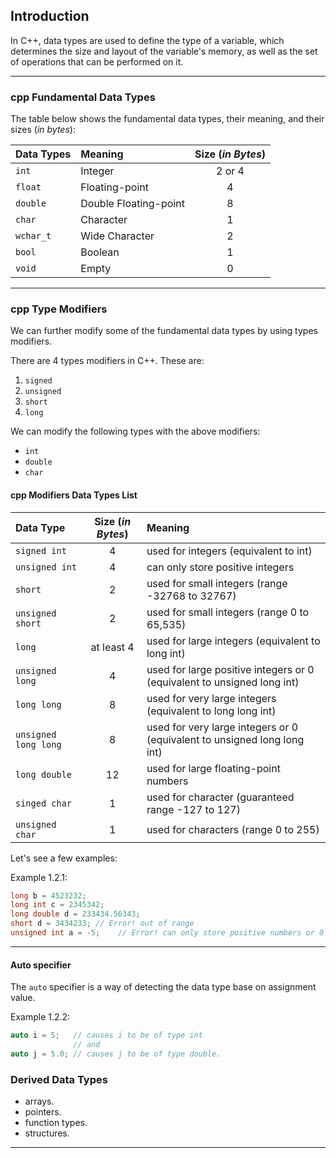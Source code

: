 ## Introduction

In C++, data types are used to define the type of a variable, which determines the size and layout of the variable's memory, as well as the set of operations that can be performed on it.

---
### cpp Fundamental Data Types

The table below shows the fundamental data types, their meaning, and their sizes (_in bytes_):

| Data Types | Meaning               | Size (_in Bytes_) |
|:---------- |:--------------------- |:-----------------:|
| `int`      | Integer               |      2 or 4       |
| `float`    | Floating-point        |         4         |
| `double`   | Double Floating-point |         8         |
| `char`     | Character             |         1         |
| `wchar_t`  | Wide Character        |         2         |
| `bool`     | Boolean               |         1         |
| `void`     | Empty                 |         0         |

---
### cpp Type Modifiers

We can further modify some of the fundamental data types by using types modifiers.

There are 4 types modifiers in C++. These are:

1. `signed`
2. `unsigned`
3. `short`
4. `long`

We can modify the following types with the above modifiers:

- `int`
- `double`
- `char`

#### cpp Modifiers Data Types List

| Data Type            | Size (_in Bytes_) | Meaning                                                                  |
|:-------------------- |:-----------------:|:------------------------------------------------------------------------ |
| `signed int`         |         4         | used for integers (equivalent to int)                                    |
| `unsigned int`       |         4         | can only store positive integers                                         |
| `short`              |         2         | used for small integers (range -32768 to 32767)                          |
| `unsigned short`     |         2         | used for small integers (range 0 to 65,535)                              |
| `long`               |    at least 4     | used for large integers (equivalent to long int)                         |
| `unsigned long`      |         4         | used for large positive integers or 0 (equivalent to unsigned long int)  |
| `long long`          |         8         | used for very large integers (equivalent to long long int)               |
| `unsigned long long` |         8         | used for very large integers or 0 (equivalent to unsigned long long int) |
| `long double`        |        12         | used for large floating-point numbers                                    |
| `singed char`        |         1         | used for character (guaranteed range -127 to 127)                        |
| `unsigned char`      |         1         | used for characters (range 0 to 255)                                     |

Let's see a few examples:

Example 1.2.1:

```cpp
long b = 4523232;
long int c = 2345342;
long double d = 233434.56343;
short d = 3434233; // Error! out of range
unsigned int a = -5;    // Error! can only store positive numbers or 0
```

---
#### Auto specifier

The `auto` specifier is a way of detecting the data type base on assignment value.

Example 1.2.2:

```cpp
auto i = 5;   // causes i to be of type int
              // and
auto j = 5.0; // causes j to be of type double.
```

### Derived Data Types

- arrays.
- pointers.
- function types.
- structures.

---